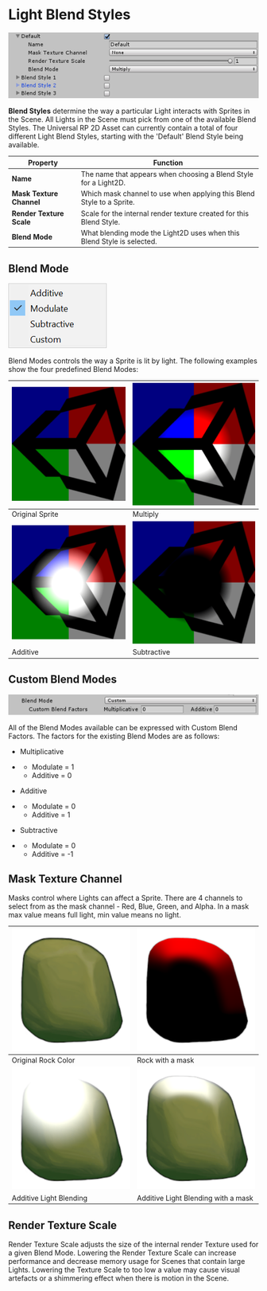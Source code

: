 # Light Blend Styles

![](images\image_38.png)

__Blend Styles__ determine the way a particular Light interacts with Sprites in the Scene. All Lights in the Scene must pick from one of the available Blend Styles. The Universal RP 2D Asset can currently contain a total of four different Light Blend Styles, starting with the 'Default' Blend Style being available.

| **Property**             | **Function**                                                 |
| ------------------------ | ------------------------------------------------------------ |
| __Name__                 | The name that appears when choosing a Blend Style for a Light2D. |
| __Mask Texture Channel__ | Which mask channel to use when applying this Blend Style to a Sprite. |
| __Render Texture Scale__ | Scale for the internal render texture created for this Blend Style. |
| __Blend Mode__           | What blending mode the Light2D uses when this Blend Style is selected. |



## Blend Mode

![](images\image_39.png)

Blend Modes controls the way a Sprite is lit by light. The following examples show the four predefined Blend Modes:

| ![Original reference](images\image_40.png) | ![Multiply](images\image_41.png)    |
| ------------------------------------------ | ----------------------------------- |
| Original Sprite                            | Multiply                            |
| ![Additive](images\image_42.png)           | ![Subtractive](images\image_43.png) |
| Additive                                   | Subtractive                         |



## Custom Blend Modes

![](images\image_44.png)

All of the Blend Modes available can be expressed with Custom Blend Factors. The factors for the existing Blend Modes are as follows:

- Multiplicative

- - Modulate = 1
  - Additive = 0

- Additive

- - Modulate = 0
  - Additive = 1

- Subtractive

- - Modulate = 0
  - Additive = -1



## Mask Texture Channel

Masks control where Lights can affect a Sprite. There are 4 channels to select from as the mask channel - Red, Blue, Green, and Alpha. In a mask max value means full light, min value means no light. 

| ![Original rock color](images\image_45.png)     | ![Rock Mask](images\image_46.png)                      |
| ----------------------------------------------- | ------------------------------------------------------ |
| Original Rock Color                             | Rock with a mask                                       |
| ![Additive Light Blending](images\image_47.png) | ![Masked Additive Light Blending](images\image_48.png) |
| Additive Light Blending                         | Additive Light Blending with a mask                    |



## Render Texture Scale

Render Texture Scale adjusts the size of the internal render Texture used for a given Blend Mode. Lowering the Render Texture Scale can increase performance and decrease memory usage for Scenes that contain large Lights. Lowering the Texture Scale to too low a value may cause visual artefacts or a shimmering effect when there is motion in the Scene.